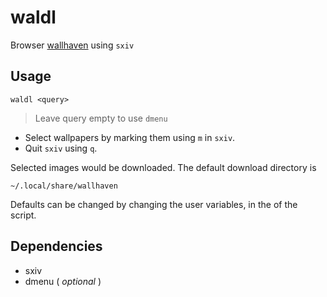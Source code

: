 # waldl

Browser [wallhaven](https://wallhaven.cc/) using `sxiv`

## Usage
```
waldl <query>
```
> Leave query empty to use `dmenu`

- Select wallpapers by marking them using `m` in `sxiv`.
- Quit `sxiv` using `q`.

Selected images would be downloaded. The default download directory is

	~/.local/share/wallhaven

Defaults can be changed by changing the user variables, in the of the script.


## Dependencies

* sxiv
* dmenu ( *optional* )
